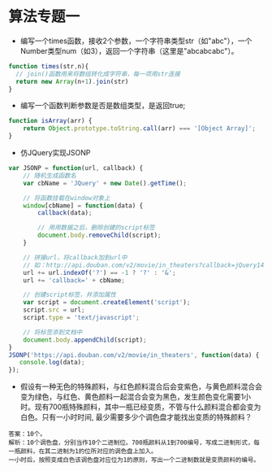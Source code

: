 # 算法专题一

* 编写一个times函数，接收2个参数，一个字符串类型str（如"abc"），一个Number类型num（如3），返回一个字符串（这里是"abcabcabc"）。

```js
function times(str,n){
  // join()函数用来将数组转化成字符串，每一项用str连接
  return new Array(n+1).join(str)
}
```

* 编写一个函数判断参数是否是数组类型，是返回true;

```js
function isArray(arr) {
    return Object.prototype.toString.call(arr) === '[Object Array]';
}
```

* 仿JQuery实现JSONP

```js
var JSONP = function(url, callback) {
    // 随机生成函数名
    var cbName = 'JQuery' + new Date().getTime();

    // 将函数挂载在window对象上
    window[cbName] = function(data) {
        callback(data);

        // 用用数据之后，删除创建的script标签
        document.body.removeChild(script);
    }

    // 拼接url，将callback加到url中
    // 如：http://api.douban.com/v2/movie/in_theaters?callback=jQuery1487687886270
    url += url.indexOf('?') == -1 ? '?' : '&';
    url += 'callback=' + cbName;

    // 创建script标签，并添加属性
    var script = document.createElement('script');
    script.src = url;
    script.type = 'text/javascript';

    // 将标签添到文档中
    document.body.appendChild(script);
}
JSONP('https://api.douban.com/v2/movie/in_theaters', function(data) {
   console.log(data); 
});
```

* 假设有一种无色的特殊颜料，与红色颜料混合后会变紫色，与黄色颜料混合会变为绿色，与红色、黄色颜料一起混合会变为黑色，发生颜色变化需要1小时。现有700瓶特殊颜料，其中一瓶已经变质，不管与什么颜料混合都会变为白色。只有一小时时间, 最少需要多少个调色盘才能找出变质的特殊颜料？

```
答案：10个。
解析：10个调色盘，分别当作10个二进制位。700瓶颜料从1到700编号，写成二进制形式，每一瓶颜料，在其二进制为1的位所对应的调色盘上加入。
一小时后，按照变成白色该调色盘对应位为1的原则，写出一个二进制数就是变质颜料的编号。
```



